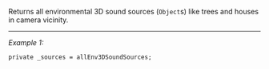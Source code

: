 Returns all environmental 3D sound sources (`Object`s) like trees and houses in camera vicinity.


---
*Example 1:*
```sqf
private _sources = allEnv3DSoundSources;
```
